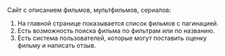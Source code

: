 Сайт с описанием фильмов, мультфильмов, сериалов:
1. На главной странице показывается список фильмов с пагинацией.
2. Есть возможность поиска фильма по фильтрам или по названию.
3. Есть система пользователей, которые могут поставить оценку фильму и написать отзыв.
